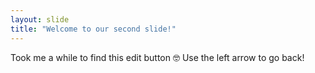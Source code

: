 ```yaml
---
layout: slide
title: "Welcome to our second slide!"
---
```

Took me a while to find this edit button 🤓
Use the left arrow to go back!
